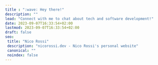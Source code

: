 ```yaml
---
title : ":wave: Hey there!"
description: ""
lead: "Connect with me to chat about tech and software development!"
date: 2023-09-07T16:33:54+02:00
lastmod: 2023-09-07T16:33:54+02:00
draft: false
seo:
 title: "Nico Rossi"
 description: "nicorossi.dev - Nico Rossi's personal website"
 canonical: ""
 noindex: false
---
```

